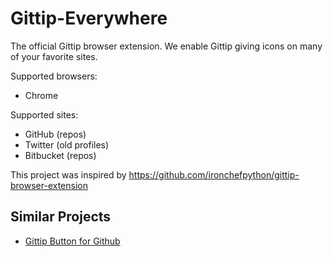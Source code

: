 Gittip-Everywhere
=================

The official Gittip browser extension. We enable Gittip giving icons on
many of your favorite sites.

Supported browsers:

* Chrome

Supported sites:

* GitHub (repos)
* Twitter (old profiles)
* Bitbucket (repos)

This project was inspired by
https://github.com/ironchefpython/gittip-browser-extension

## Similar Projects

- [Gittip Button for Github][gittip-button]

<!-- Links -->
   [gittip-button]:     https://github.com/nathancahill/gittip-button
